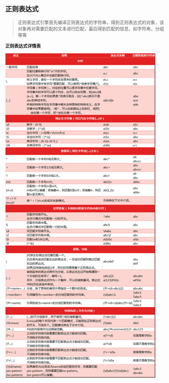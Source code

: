 ## 正则表达式

> 正则表达式引擎首先编译正则表达式的字符串，得到正则表达式的对象，该对象再对需要匹配的文本进行匹配，最后得到匹配的信息，如字符串，分组等等

**正则表达式详情表**

![regular-expression](./_images/regular_expression.png) 
